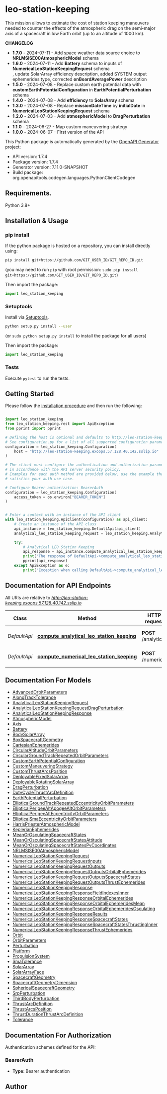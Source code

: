 # leo-station-keeping
This mission allows to estimate the cost of station keeping maneuvers needed 
to counter the effects of the atmospheric drag on the semi-major axis of a 
spacecraft in low Earth orbit (up to an altitude of 1000 km). 

<b>CHANGELOG</b>
<ul>
  <li><b>1.7.0</b> - 2024-07-11 - Add space weather data source choice to <b>NRLMSISE00AtmosphericModel</b> schema</li>
  <li><b>1.6.0</b> - 2024-07-11 - Add <b>Battery</b> schema to inputs of <b>NumericalLeoStationKeepingRequest</b> schema</li>, update SolarArray efficiency description, added SYSTEM output ephemerides type, corrected <b>onBoardAveragePower</b> description</li>
  <li><b>1.5.0</b> - 2024-07-08 - Replace custom earth potential data with <b>customEarthPotentialConfiguration</b> in <b>EarthPotentialPerturbation</b> schema</li>
  <li><b>1.4.0</b> - 2024-07-08 - Add <b>efficiency</b> to <b>SolarArray</b> schema</li>
  <li><b>1.3.0</b> - 2024-07-08 - Replace <b>missionDateTime</b> by <b>initialDate</b> in <b>NumericalLeoStationKeepingRequest</b> schema</li> 
  <li><b>1.2.0</b> - 2024-07-03 - Add <b>atmosphericModel</b> to <b>DragPerturbation</b> schema</li>
  <li><b>1.1.0</b> - 2024-06-27 - Map custom maneuvering strategy</li>
  <li><b>1.0.0</b> - 2024-06-07 - First version of the API</li>
</ul>


This Python package is automatically generated by the [OpenAPI Generator](https://openapi-generator.tech) project:

- API version: 1.7.4
- Package version: 1.7.4
- Generator version: 7.11.0-SNAPSHOT
- Build package: org.openapitools.codegen.languages.PythonClientCodegen

## Requirements.

Python 3.8+

## Installation & Usage
### pip install

If the python package is hosted on a repository, you can install directly using:

```sh
pip install git+https://github.com/GIT_USER_ID/GIT_REPO_ID.git
```
(you may need to run `pip` with root permission: `sudo pip install git+https://github.com/GIT_USER_ID/GIT_REPO_ID.git`)

Then import the package:
```python
import leo_station_keeping
```

### Setuptools

Install via [Setuptools](http://pypi.python.org/pypi/setuptools).

```sh
python setup.py install --user
```
(or `sudo python setup.py install` to install the package for all users)

Then import the package:
```python
import leo_station_keeping
```

### Tests

Execute `pytest` to run the tests.

## Getting Started

Please follow the [installation procedure](#installation--usage) and then run the following:

```python

import leo_station_keeping
from leo_station_keeping.rest import ApiException
from pprint import pprint

# Defining the host is optional and defaults to http://leo-station-keeping.exoops.57.128.40.142.sslip.io
# See configuration.py for a list of all supported configuration parameters.
configuration = leo_station_keeping.Configuration(
    host = "http://leo-station-keeping.exoops.57.128.40.142.sslip.io"
)

# The client must configure the authentication and authorization parameters
# in accordance with the API server security policy.
# Examples for each auth method are provided below, use the example that
# satisfies your auth use case.

# Configure Bearer authorization: BearerAuth
configuration = leo_station_keeping.Configuration(
    access_token = os.environ["BEARER_TOKEN"]
)


# Enter a context with an instance of the API client
with leo_station_keeping.ApiClient(configuration) as api_client:
    # Create an instance of the API class
    api_instance = leo_station_keeping.DefaultApi(api_client)
    analytical_leo_station_keeping_request = leo_station_keeping.AnalyticalLeoStationKeepingRequest() # AnalyticalLeoStationKeepingRequest | 

    try:
        # Analytical LEO Station Keeping
        api_response = api_instance.compute_analytical_leo_station_keeping(analytical_leo_station_keeping_request)
        print("The response of DefaultApi->compute_analytical_leo_station_keeping:\n")
        pprint(api_response)
    except ApiException as e:
        print("Exception when calling DefaultApi->compute_analytical_leo_station_keeping: %s\n" % e)

```

## Documentation for API Endpoints

All URIs are relative to *http://leo-station-keeping.exoops.57.128.40.142.sslip.io*

Class | Method | HTTP request | Description
------------ | ------------- | ------------- | -------------
*DefaultApi* | [**compute_analytical_leo_station_keeping**](docs/DefaultApi.md#compute_analytical_leo_station_keeping) | **POST** /analytical | Analytical LEO Station Keeping
*DefaultApi* | [**compute_numerical_leo_station_keeping**](docs/DefaultApi.md#compute_numerical_leo_station_keeping) | **POST** /numerical | Numerical LEO Station Keeping


## Documentation For Models

 - [AdvancedOrbitParameters](docs/AdvancedOrbitParameters.md)
 - [AlongTrackTolerance](docs/AlongTrackTolerance.md)
 - [AnalyticalLeoStationKeepingRequest](docs/AnalyticalLeoStationKeepingRequest.md)
 - [AnalyticalLeoStationKeepingRequestDragPerturbation](docs/AnalyticalLeoStationKeepingRequestDragPerturbation.md)
 - [AnalyticalLeoStationKeepingResponse](docs/AnalyticalLeoStationKeepingResponse.md)
 - [AtmosphericModel](docs/AtmosphericModel.md)
 - [Axis](docs/Axis.md)
 - [Battery](docs/Battery.md)
 - [BodySolarArray](docs/BodySolarArray.md)
 - [BoxSpacecraftGeometry](docs/BoxSpacecraftGeometry.md)
 - [CartesianEphemerides](docs/CartesianEphemerides.md)
 - [CircularAltitudeOrbitParameters](docs/CircularAltitudeOrbitParameters.md)
 - [CircularGroundTrackRepeatedOrbitParameters](docs/CircularGroundTrackRepeatedOrbitParameters.md)
 - [CustomEarthPotentialConfiguration](docs/CustomEarthPotentialConfiguration.md)
 - [CustomManeuveringStrategy](docs/CustomManeuveringStrategy.md)
 - [CustomThrustArcsPosition](docs/CustomThrustArcsPosition.md)
 - [DeployableFixedSolarArray](docs/DeployableFixedSolarArray.md)
 - [DeployableRotatingSolarArray](docs/DeployableRotatingSolarArray.md)
 - [DragPerturbation](docs/DragPerturbation.md)
 - [DutyCycleThrustArcDefinition](docs/DutyCycleThrustArcDefinition.md)
 - [EarthPotentialPerturbation](docs/EarthPotentialPerturbation.md)
 - [EllipticalGroundTrackRepeatedEccentricityOrbitParameters](docs/EllipticalGroundTrackRepeatedEccentricityOrbitParameters.md)
 - [EllipticalPerigeeAltApogeeAltOrbitParameters](docs/EllipticalPerigeeAltApogeeAltOrbitParameters.md)
 - [EllipticalPerigeeAltEccentricityOrbitParameters](docs/EllipticalPerigeeAltEccentricityOrbitParameters.md)
 - [EllipticalSmaEccentricityOrbitParameters](docs/EllipticalSmaEccentricityOrbitParameters.md)
 - [HarrisPriesterAtmosphericModel](docs/HarrisPriesterAtmosphericModel.md)
 - [KeplerianEphemerides](docs/KeplerianEphemerides.md)
 - [MeanOrOsculatingSpacecraftStates](docs/MeanOrOsculatingSpacecraftStates.md)
 - [MeanOrOsculatingSpacecraftStatesAttitude](docs/MeanOrOsculatingSpacecraftStatesAttitude.md)
 - [MeanOrOsculatingSpacecraftStatesPvCoordinates](docs/MeanOrOsculatingSpacecraftStatesPvCoordinates.md)
 - [NRLMSISE00AtmosphericModel](docs/NRLMSISE00AtmosphericModel.md)
 - [NumericalLeoStationKeepingRequest](docs/NumericalLeoStationKeepingRequest.md)
 - [NumericalLeoStationKeepingRequestInputs](docs/NumericalLeoStationKeepingRequestInputs.md)
 - [NumericalLeoStationKeepingRequestOutputs](docs/NumericalLeoStationKeepingRequestOutputs.md)
 - [NumericalLeoStationKeepingRequestOutputsOrbitalEphemerides](docs/NumericalLeoStationKeepingRequestOutputsOrbitalEphemerides.md)
 - [NumericalLeoStationKeepingRequestOutputsSpacecraftStates](docs/NumericalLeoStationKeepingRequestOutputsSpacecraftStates.md)
 - [NumericalLeoStationKeepingRequestOutputsThrustEphemerides](docs/NumericalLeoStationKeepingRequestOutputsThrustEphemerides.md)
 - [NumericalLeoStationKeepingResponse](docs/NumericalLeoStationKeepingResponse.md)
 - [NumericalLeoStationKeepingResponseFieldIndexesInner](docs/NumericalLeoStationKeepingResponseFieldIndexesInner.md)
 - [NumericalLeoStationKeepingResponseOrbitalEphemerides](docs/NumericalLeoStationKeepingResponseOrbitalEphemerides.md)
 - [NumericalLeoStationKeepingResponseOrbitalEphemeridesMean](docs/NumericalLeoStationKeepingResponseOrbitalEphemeridesMean.md)
 - [NumericalLeoStationKeepingResponseOrbitalEphemeridesOsculating](docs/NumericalLeoStationKeepingResponseOrbitalEphemeridesOsculating.md)
 - [NumericalLeoStationKeepingResponseResults](docs/NumericalLeoStationKeepingResponseResults.md)
 - [NumericalLeoStationKeepingResponseSpacecraftStates](docs/NumericalLeoStationKeepingResponseSpacecraftStates.md)
 - [NumericalLeoStationKeepingResponseSpacecraftStatesThrustingInner](docs/NumericalLeoStationKeepingResponseSpacecraftStatesThrustingInner.md)
 - [NumericalLeoStationKeepingResponseThrustEphemerides](docs/NumericalLeoStationKeepingResponseThrustEphemerides.md)
 - [Orbit](docs/Orbit.md)
 - [OrbitParameters](docs/OrbitParameters.md)
 - [Perturbation](docs/Perturbation.md)
 - [Platform](docs/Platform.md)
 - [PropulsionSystem](docs/PropulsionSystem.md)
 - [SmaTolerance](docs/SmaTolerance.md)
 - [SolarArray](docs/SolarArray.md)
 - [SolarArrayFace](docs/SolarArrayFace.md)
 - [SpacecraftGeometry](docs/SpacecraftGeometry.md)
 - [SpacecraftGeometryDimension](docs/SpacecraftGeometryDimension.md)
 - [SphericalSpacecraftGeometry](docs/SphericalSpacecraftGeometry.md)
 - [SrpPerturbation](docs/SrpPerturbation.md)
 - [ThirdBodyPerturbation](docs/ThirdBodyPerturbation.md)
 - [ThrustArcDefinition](docs/ThrustArcDefinition.md)
 - [ThrustArcsPosition](docs/ThrustArcsPosition.md)
 - [ThrustDurationThrustArcDefinition](docs/ThrustDurationThrustArcDefinition.md)
 - [Tolerance](docs/Tolerance.md)


<a id="documentation-for-authorization"></a>
## Documentation For Authorization


Authentication schemes defined for the API:
<a id="BearerAuth"></a>
### BearerAuth

- **Type**: Bearer authentication


## Author





